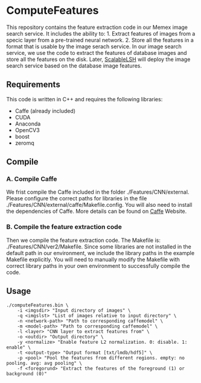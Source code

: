 # ComputeFeatures
This repository contains the feature extraction code in our Memex image search service. It includes the ability to:
    1. Extract features of images from a specic layer from a pre-trained neural network.
    2. Store all the features in a format that is usable by the image serach service.
In our image search service, we use the code to extract the features of database images and store all the features on the disk. Later, [ScalableLSH](https://github.com/Minione/ScalableLSH) will deploy the image search service based on the database image features.

## Requirements ##
This code is written in C++ and requires the following libraries:
- Caffe (already included)
- CUDA
- Anaconda
- OpenCV3
- boost
- zeromq

## Compile ##
### A. Compile Caffe ###
We frist compile the Caffe included in the folder ./Features/CNN/external. Please configure the correct paths for libraries in the file ./Features/CNN/external/caffe/Makefile.config. You will also need to install the dependencies of Caffe. More details can be found on [Caffe](http://caffe.berkeleyvision.org/) Website.
### B. Compile the feature extraction code ###
Then we compile the feature extraction code. The Makefile is: ./Features/CNN/ver2/Makefile. Since some libraries are not installed in the default path in our environment, we include the library paths in the example Makefile explicitly. You will need to manually modify the Makefile with correct library paths in your own environment to successfully compile the code.

## Usage ##
```
./computeFeatures.bin \
    -i <imgsdir> "Input directory of images" \
    -q <imgslst> "List of images relative to input directory" \
    -n <network-path> "Path to corresponding caffemodel" \
    -m <model-path> "Path to corresponding caffemodel" \
    -l <layer> "CNN layer to extract features from" \
    -o <outdir> "Output directory" \
    -y <normalize> "Enable feature L2 normalization. 0: disable. 1: enable" \
    -t <output-type> "Output format [txt/lmdb/hdf5]" \
    -p <pool> "Pool the features from different regions. empty: no pooling. avg: avg pooling" \
    -f <foregorund> "Extract the features of the foreground (1) or background (0)"
```


